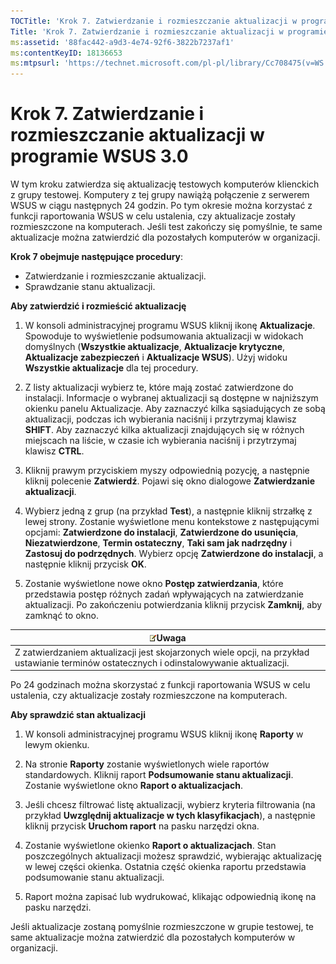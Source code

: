 ```yaml
---
TOCTitle: 'Krok 7. Zatwierdzanie i rozmieszczanie aktualizacji w programie WSUS 3.0'
Title: 'Krok 7. Zatwierdzanie i rozmieszczanie aktualizacji w programie WSUS 3.0'
ms:assetid: '88fac442-a9d3-4e74-92f6-3822b7237af1'
ms:contentKeyID: 18136653
ms:mtpsurl: 'https://technet.microsoft.com/pl-pl/library/Cc708475(v=WS.10)'
---
```


Krok 7. Zatwierdzanie i rozmieszczanie aktualizacji w programie WSUS 3.0
========================================================================

W tym kroku zatwierdza się aktualizację testowych komputerów klienckich z grupy testowej. Komputery z tej grupy nawiążą połączenie z serwerem WSUS w ciągu następnych 24 godzin. Po tym okresie można korzystać z funkcji raportowania WSUS w celu ustalenia, czy aktualizacje zostały rozmieszczone na komputerach. Jeśli test zakończy się pomyślnie, te same aktualizacje można zatwierdzić dla pozostałych komputerów w organizacji.

**Krok 7 obejmuje następujące procedury**:

-   Zatwierdzanie i rozmieszczanie aktualizacji.
-   Sprawdzanie stanu aktualizacji.

**Aby zatwierdzić i rozmieścić aktualizację**
1.  W konsoli administracyjnej programu WSUS kliknij ikonę **Aktualizacje**. Spowoduje to wyświetlenie podsumowania aktualizacji w widokach domyślnych (**Wszystkie aktualizacje**, **Aktualizacje krytyczne**, **Aktualizacje zabezpieczeń** i **Aktualizacje WSUS**). Użyj widoku **Wszystkie aktualizacje** dla tej procedury.

2.  Z listy aktualizacji wybierz te, które mają zostać zatwierdzone do instalacji. Informacje o wybranej aktualizacji są dostępne w najniższym okienku panelu Aktualizacje. Aby zaznaczyć kilka sąsiadujących ze sobą aktualizacji, podczas ich wybierania naciśnij i przytrzymaj klawisz **SHIFT**. Aby zaznaczyć kilka aktualizacji znajdujących się w różnych miejscach na liście, w czasie ich wybierania naciśnij i przytrzymaj klawisz **CTRL**.

3.  Kliknij prawym przyciskiem myszy odpowiednią pozycję, a następnie kliknij polecenie **Zatwierdź**. Pojawi się okno dialogowe **Zatwierdzanie aktualizacji**.

4.  Wybierz jedną z grup (na przykład **Test**), a następnie kliknij strzałkę z lewej strony. Zostanie wyświetlone menu kontekstowe z następującymi opcjami: **Zatwierdzone do instalacji**, **Zatwierdzone do usunięcia**, **Niezatwierdzone**, **Termin ostateczny**, **Taki sam jak nadrzędny** i **Zastosuj do podrzędnych**. Wybierz opcję **Zatwierdzone do instalacji**, a następnie kliknij przycisk **OK**.

5.  Zostanie wyświetlone nowe okno **Postęp zatwierdzania**, które przedstawia postęp różnych zadań wpływających na zatwierdzanie aktualizacji. Po zakończeniu potwierdzania kliknij przycisk **Zamknij**, aby zamknąć to okno.

| ![](images/Cc708475.note(WS.10).gif)Uwaga                                                                     |
|--------------------------------------------------------------------------------------------------------------------------------------------|
| Z zatwierdzaniem aktualizacji jest skojarzonych wiele opcji, na przykład ustawianie terminów ostatecznych i odinstalowywanie aktualizacji. |

Po 24 godzinach można skorzystać z funkcji raportowania WSUS w celu ustalenia, czy aktualizacje zostały rozmieszczone na komputerach.

**Aby sprawdzić stan aktualizacji**
1.  W konsoli administracyjnej programu WSUS kliknij ikonę **Raporty** w lewym okienku.

2.  Na stronie **Raporty** zostanie wyświetlonych wiele raportów standardowych. Kliknij raport **Podsumowanie stanu aktualizacji**. Zostanie wyświetlone okno **Raport o aktualizacjach**.

3.  Jeśli chcesz filtrować listę aktualizacji, wybierz kryteria filtrowania (na przykład **Uwzględnij aktualizacje w tych klasyfikacjach**), a następnie kliknij przycisk **Uruchom raport** na pasku narzędzi okna.

4.  Zostanie wyświetlone okienko **Raport o aktualizacjach**. Stan poszczególnych aktualizacji możesz sprawdzić, wybierając aktualizację w lewej części okienka. Ostatnia część okienka raportu przedstawia podsumowanie stanu aktualizacji.

5.  Raport można zapisać lub wydrukować, klikając odpowiednią ikonę na pasku narzędzi.

Jeśli aktualizacje zostaną pomyślnie rozmieszczone w grupie testowej, te same aktualizacje można zatwierdzić dla pozostałych komputerów w organizacji.
